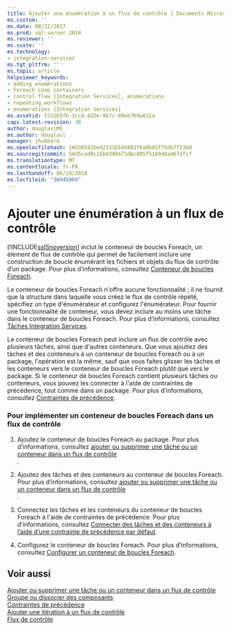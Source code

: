 ```yaml
---
title: Ajouter une énumération à un flux de contrôle | Documents Microsoft
ms.custom: ''
ms.date: 08/22/2017
ms.prod: sql-server-2014
ms.reviewer: ''
ms.suite: ''
ms.technology:
- integration-services
ms.tgt_pltfrm: ''
ms.topic: article
helpviewer_keywords:
- adding enumerations
- Foreach Loop containers
- control flow [Integration Services], enumerations
- repeating workflows
- enumerations [Integration Services]
ms.assetid: f212b5fb-3cc4-422e-9b7c-89eb769a812a
caps.latest.revision: 38
author: douglaslMS
ms.author: douglasl
manager: jhubbard
ms.openlocfilehash: 10d30541be42331b544882f8a8b85f75db7f230d
ms.sourcegitcommit: 5dd5cad0c1bbd308471d6c885f516948ad67dfcf
ms.translationtype: MT
ms.contentlocale: fr-FR
ms.lasthandoff: 06/19/2018
ms.locfileid: "36045009"
---
```

# <a name="add-enumeration-to-a-control-flow"></a>Ajouter une énumération à un flux de contrôle
  [!INCLUDE[ssISnoversion](../includes/ssisnoversion-md.md)] inclut le conteneur de boucles Foreach, un élément de flux de contrôle qui permet de facilement inclure une construction de boucle énumérant les fichiers et objets du flux de contrôle d’un package. Pour plus d’informations, consultez [Conteneur de boucles Foreach](control-flow/foreach-loop-container.md).  
  
 Le conteneur de boucles Foreach n'offre aucune fonctionnalité ; il ne fournit que la structure dans laquelle vous créez le flux de contrôle répété, spécifiez un type d'énumérateur et configurez l'énumérateur. Pour fournir une fonctionnalité de conteneur, vous devez inclure au moins une tâche dans le conteneur de boucles Foreach. Pour plus d’informations, consultez [Tâches Integration Services](control-flow/integration-services-tasks.md).  
  
 Le conteneur de boucles Foreach peut inclure un flux de contrôle avec plusieurs tâches, ainsi que d'autres conteneurs. Que vous ajoutiez des tâches et des conteneurs à un conteneur de boucles Foreach ou à un package, l'opération est la même, sauf que vous faites glisser les tâches et les conteneurs vers le conteneur de boucles Foreach plutôt que vers le package. Si le conteneur de boucles Foreach contient plusieurs tâches ou conteneurs, vous pouvez les connecter à l'aide de contraintes de précédence, tout comme dans un package. Pour plus d’informations, consultez [Contraintes de précédence](control-flow/precedence-constraints.md).  
  
### <a name="to-implement-a-foreach-loop-container-in-a-control-flow"></a>Pour implémenter un conteneur de boucles Foreach dans un flux de contrôle  
  
1.  Ajoutez le conteneur de boucles Foreach au package. Pour plus d’informations, consultez [ajouter ou supprimer une tâche ou un conteneur dans un flux de contrôle](control-flow/add-or-delete-a-task-or-a-container-in-a-control-flow.md)  
  .  
  
2.  Ajoutez des tâches et des conteneurs au conteneur de boucles Foreach. Pour plus d’informations, consultez [ajouter ou supprimer une tâche ou un conteneur dans un flux de contrôle](control-flow/add-or-delete-a-task-or-a-container-in-a-control-flow.md)  
  .  
  
3.  Connectez les tâches et les conteneurs du conteneur de boucles Foreach à l'aide de contraintes de précédence. Pour plus d’informations, consultez [Connecter des tâches et des conteneurs à l’aide d’une contrainte de précédence par défaut](../../2014/integration-services/connect-tasks-and-containers-by-using-a-default-precedence-constraint.md).  
  
4.  Configurez le conteneur de boucles Foreach. Pour plus d’informations, consultez [Configurer un conteneur de boucles Foreach](../../2014/integration-services/configure-a-foreach-loop-container.md).  
  
## <a name="see-also"></a>Voir aussi  
 [Ajouter ou supprimer une tâche ou un conteneur dans un flux de contrôle](control-flow/add-or-delete-a-task-or-a-container-in-a-control-flow.md)   
 [Groupe ou dissocier des composants](group-or-ungroup-components.md)   
 [Contraintes de précédence](control-flow/precedence-constraints.md)   
 [Ajouter une itération à un flux de contrôle](add-iteration-to-a-control-flow.md)   
 [Flux de contrôle](control-flow/control-flow.md)  
  
  